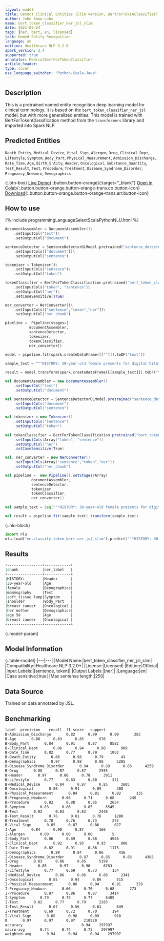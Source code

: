 ```yaml
---
layout: model
title: Detect Clinical Entities (Slim version, BertForTokenClassifier)
author: John Snow Labs
name: bert_token_classifier_ner_jsl_slim
date: 2021-09-24
tags: [ner, bert, en, licensed]
task: Named Entity Recognition
language: en
edition: Healthcare NLP 3.2.0
spark_version: 2.4
supported: true
annotator: MedicalBertForTokenClassifier
article_header:
type: cover
use_language_switcher: "Python-Scala-Java"
---
```



## Description


This is a pretrained named entity recognition deep learning model for clinical terminology. It is based on the `bert_token_classifier_ner_jsl` model, but with more generalized entities. This model is trained with BertForTokenClassification method from the `transformers` library and imported into Spark NLP.


## Predicted Entities


`Death_Entity`, `Medical_Device`, `Vital_Sign`, `Alergen`, `Drug`, `Clinical_Dept`, `Lifestyle`, `Symptom`, `Body_Part`, `Physical_Measurement`, `Admission_Discharge`, `Date_Time`, `Age`, `Birth_Entity`, `Header`, `Oncological`, `Substance_Quantity`, `Test_Result`, `Test`, `Procedure`, `Treatment`, `Disease_Syndrome_Disorder`, `Pregnancy_Newborn`, `Demographics`


{:.btn-box}
[Live Demo](https://demo.johnsnowlabs.com/healthcare/NER_BERT_TOKEN_CLASSIFIER/){:.button.button-orange}{:target="_blank"}
[Open in Colab](https://colab.research.google.com/github/JohnSnowLabs/spark-nlp-workshop/blob/master/tutorials/streamlit_notebooks/healthcare/NER_BERT_TOKEN_CLASSIFIER.ipynb){:.button.button-orange.button-orange-trans.co.button-icon}
[Download](https://s3.amazonaws.com/auxdata.johnsnowlabs.com/clinical/models/bert_token_classifier_ner_jsl_slim_en_3.2.0_2.4_1632473007308.zip){:.button.button-orange.button-orange-trans.arr.button-icon}


## How to use


<div class="tabs-box" markdown="1">
{% include programmingLanguageSelectScalaPythonNLU.html %}

```python
documentAssembler = DocumentAssembler()\
	.setInputCol("text")\
	.setOutputCol("document")

sentenceDetector = SentenceDetectorDLModel.pretrained("sentence_detector_dl_healthcare", "en", "clinical/models")\
	.setInputCols(["document"])\
	.setOutputCol("sentence")

tokenizer = Tokenizer()\
	.setInputCols("sentence")\
	.setOutputCol("token")

tokenClassifier = BertForTokenClassification.pretrained("bert_token_classifier_ner_jsl_slim", "en", "clinical/models")\
	.setInputCols("token", "sentence")\
	.setOutputCol("ner")\
	.setCaseSensitive(True)

ner_converter = NerConverter()\
	.setInputCols(["sentence","token","ner"])\
	.setOutputCol("ner_chunk")

pipeline =  Pipeline(stages=[
	       documentAssembler,
	       sentenceDetector,
	       tokenizer,
	       tokenClassifier,
	       ner_converter])
						       
model = pipeline.fit(spark.createDataFrame([[""]]).toDF("text"))

sample_text = """HISTORY: 30-year-old female presents for digital bilateral mammography secondary to a soft tissue lump palpated by the patient in the upper right shoulder. The patient has a family history of breast cancer within her mother at age 58. Patient denies personal history of breast cancer."""

result = model.transform(spark.createDataFrame([[sample_text]]).toDF("text"))
```
```scala
val documentAssembler = new DocumentAssembler()
	.setInputCol("text")
	.setOutputCol("document")

val sentenceDetector = SentenceDetectorDLModel.pretrained("sentence_detector_dl_healthcare","en","clinical/models")
	.setInputCols("document")
	.setOutputCol("sentence")

val tokenizer = new Tokenizer()
	.setInputCols("sentence")
	.setOutputCol("token")
		
val tokenClassifier = BertForTokenClassification.pretrained("bert_token_classifier_ner_jsl_slim", "en", "clinical/models")
	.setInputCols(Array("token", "sentence"))
	.setOutputCol("ner")
	.setCaseSensitive(True)

val. ner_converter = new NerConverter()
	.setInputCols(Array("sentence","token","ner"))
	.setOutputCol("ner_chunk")

val pipeline =  new Pipeline().setStages(Array(
			documentAssembler,
			sentenceDetector,
			tokenizer,
			tokenClassifier,
			ner_converter))
												
val sample_text = Seq("""HISTORY: 30-year-old female presents for digital bilateral mammography secondary to a soft tissue lump palpated by the patient in the upper right shoulder. The patient has a family history of breast cancer within her mother at age 58. Patient denies personal history of breast cancer.""").toDS.toDF("text")

val result = pipeline.fit(sample_text).transform(sample_text)
```


{:.nlu-block}
```python
import nlu
nlu.load("en.classify.token_bert.ner_jsl_slim").predict("""HISTORY: 30-year-old female presents for digital bilateral mammography secondary to a soft tissue lump palpated by the patient in the upper right shoulder. The patient has a family history of breast cancer within her mother at age 58. Patient denies personal history of breast cancer.""")
```

</div>


## Results


```bash
+----------------+------------+
|chunk           |ner_label   |
+----------------+------------+
|HISTORY:        |Header      |
|30-year-old     |Age         |
|female          |Demographics|
|mammography     |Test        |
|soft tissue lump|Symptom     |
|shoulder        |Body_Part   |
|breast cancer   |Oncological |
|her mother      |Demographics|
|age 58          |Age         |
|breast cancer   |Oncological |
+----------------+------------+
```


{:.model-param}
## Model Information


{:.table-model}
|---|---|
|Model Name:|bert_token_classifier_ner_jsl_slim|
|Compatibility:|Healthcare NLP 3.2.0+|
|License:|Licensed|
|Edition:|Official|
|Input Labels:|[sentence, token]|
|Output Labels:|[ner]|
|Language:|en|
|Case sensitive:|true|
|Max sentense length:|256|


## Data Source


Trained on data annotated by JSL.


## Benchmarking


```bash
label  precision    recall  f1-score   support
B-Admission_Discharge       0.82      0.99      0.90       282
B-Age       0.88      0.83      0.85       576
B-Body_Part       0.84      0.91      0.87      8582
B-Clinical_Dept       0.86      0.94      0.90       909
B-Date_Time       0.82      0.77      0.79      1062
B-Death_Entity       0.66      0.98      0.79        43
B-Demographics       0.97      0.98      0.98      5285
B-Disease_Syndrome_Disorder       0.84      0.89      0.86      4259
B-Drug       0.88      0.87      0.87      2555
B-Header       0.97      0.66      0.78      3911
B-Lifestyle       0.77      0.83      0.80       371
B-Medical_Device       0.84      0.87      0.85      3605
B-Oncological       0.86      0.91      0.89       408
B-Physical_Measurement       0.84      0.81      0.82       135
B-Pregnancy_Newborn       0.66      0.71      0.68       245
B-Procedure       0.82      0.88      0.85      2654
B-Symptom       0.83      0.86      0.85      6545
B-Test       0.82      0.83      0.83      2448
B-Test_Result       0.76      0.81      0.78      1280
B-Treatment       0.70      0.76      0.73       275
B-Vital_Sign       0.85      0.87      0.86       627
I-Age       0.84      0.90      0.87       166
I-Alergen       0.00      0.00      0.00         5
I-Body_Part       0.86      0.89      0.88      4946
I-Clinical_Dept       0.92      0.93      0.93       806
I-Date_Time       0.82      0.91      0.86      1173
I-Demographics       0.89      0.84      0.86       416
I-Disease_Syndrome_Disorder       0.87      0.85      0.86      4385
I-Drug       0.83      0.86      0.85      5199
I-Header       0.85      0.97      0.90      6763
I-Lifestyle       0.77      0.69      0.73       134
I-Medical_Device       0.86      0.86      0.86      2341
I-Oncological       0.85      0.94      0.89       515
I-Physical_Measurement       0.88      0.94      0.91       329
I-Pregnancy_Newborn       0.66      0.70      0.68       273
I-Procedure       0.87      0.86      0.87      3414
I-Symptom       0.79      0.75      0.77      6485
I-Test       0.82      0.77      0.79      2283
I-Test_Result       0.67      0.56      0.61       649
I-Treatment       0.69      0.72      0.70       194
I-Vital_Sign       0.88      0.90      0.89       918
O       0.97      0.97      0.97    210520
accuracy        -         -        0.94    297997
macro-avg       0.74      0.74      0.73    297997
weighted-avg       0.94      0.94      0.94    297997
```
<!--stackedit_data:
eyJoaXN0b3J5IjpbMTE4MjI4MDkzNiwyODQ4MTI0NTYsMTI5Nz
YzNzIzOSwtMjEyMDEzMzQxNywxODg3MzAwOTE3XX0=
-->
